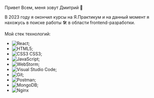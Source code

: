 Привет Всем, меня зовут Дмитрий 👋

В 2023 году я окончил курсы на Я.Практикум и на данный момент я нахожусь в поиске работы 🛠️ в области frontend-разработки.

Мой стек технологий: 
- ![React](https://img.shields.io/badge/react-%2320232a.svg?style=for-the-badge&logo=react&logoColor=%2361DAFB);
- ![HTML5](https://img.shields.io/badge/html5-%23E34F26.svg?style=for-the-badge&logo=html5&logoColor=white);
- ![CSS3](https://img.shields.io/badge/css3-%231572B6.svg?style=for-the-badge&logo=css3&logoColor=white) CSS3;
- ![JavaScript](https://img.shields.io/badge/javascript-%23323330.svg?style=for-the-badge&logo=javascript&logoColor=%23F7DF1E);
- ![WebStorm](https://img.shields.io/badge/webstorm-143?style=for-the-badge&logo=webstorm&logoColor=white&color=black);
- ![Visual Studio Code](https://img.shields.io/badge/Visual%20Studio%20Code-0078d7.svg?style=for-the-badge&logo=visual-studio-code&logoColor=white);
- ![Git](https://img.shields.io/badge/git-%23F05033.svg?style=for-the-badge&logo=git&logoColor=white);
- ![Postman](https://img.shields.io/badge/Postman-FF6C37?style=for-the-badge&logo=postman&logoColor=white);
- ![MongoDB](https://img.shields.io/badge/MongoDB-%234ea94b.svg?style=for-the-badge&logo=mongodb&logoColor=white);
- ![Nginx](https://img.shields.io/badge/nginx-%23009639.svg?style=for-the-badge&logo=nginx&logoColor=white)
